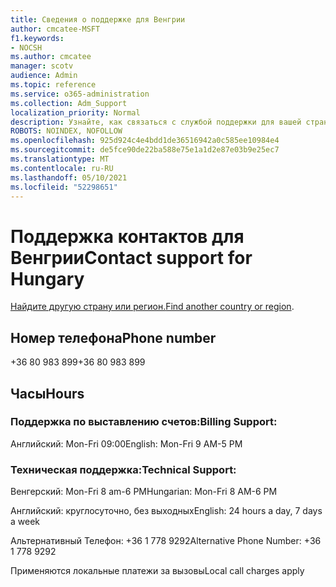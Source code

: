 ```yaml
---
title: Сведения о поддержке для Венгрии
author: cmcatee-MSFT
f1.keywords:
- NOCSH
ms.author: cmcatee
manager: scotv
audience: Admin
ms.topic: reference
ms.service: o365-administration
ms.collection: Adm_Support
localization_priority: Normal
description: Узнайте, как связаться с службой поддержки для вашей страны или региона.
ROBOTS: NOINDEX, NOFOLLOW
ms.openlocfilehash: 925d924c4e4bdd1de36516942a0c585ee10984e4
ms.sourcegitcommit: de5fce90de22ba588e75e1a1d2e87e03b9e25ec7
ms.translationtype: MT
ms.contentlocale: ru-RU
ms.lasthandoff: 05/10/2021
ms.locfileid: "52298651"
---
```

# <a name="contact-support-for-hungary"></a><span data-ttu-id="9de31-103">Поддержка контактов для Венгрии</span><span class="sxs-lookup"><span data-stu-id="9de31-103">Contact support for Hungary</span></span>

<span data-ttu-id="9de31-104">[Найдите другую страну или регион.](../../business-video/get-help-support.md)</span><span class="sxs-lookup"><span data-stu-id="9de31-104">[Find another country or region](../../business-video/get-help-support.md).</span></span>

## <a name="phone-number"></a><span data-ttu-id="9de31-105">Номер телефона</span><span class="sxs-lookup"><span data-stu-id="9de31-105">Phone number</span></span>
<span data-ttu-id="9de31-106">+36 80 983 899</span><span class="sxs-lookup"><span data-stu-id="9de31-106">+36 80 983 899</span></span>

## <a name="hours"></a><span data-ttu-id="9de31-107">Часы</span><span class="sxs-lookup"><span data-stu-id="9de31-107">Hours</span></span>
### <a name="billing-support"></a><span data-ttu-id="9de31-108">Поддержка по выставлению счетов:</span><span class="sxs-lookup"><span data-stu-id="9de31-108">Billing Support:</span></span>

<span data-ttu-id="9de31-109">Английский: Mon-Fri 09:00</span><span class="sxs-lookup"><span data-stu-id="9de31-109">English: Mon-Fri 9 AM-5 PM</span></span>

### <a name="technical-support"></a><span data-ttu-id="9de31-110">Техническая поддержка:</span><span class="sxs-lookup"><span data-stu-id="9de31-110">Technical Support:</span></span>

<span data-ttu-id="9de31-111">Венгерский: Mon-Fri 8 am-6 PM</span><span class="sxs-lookup"><span data-stu-id="9de31-111">Hungarian: Mon-Fri 8 AM-6 PM</span></span>

<span data-ttu-id="9de31-112">Английский: круглосуточно, без выходных</span><span class="sxs-lookup"><span data-stu-id="9de31-112">English: 24 hours a day, 7 days a week</span></span>

<span data-ttu-id="9de31-113">Альтернативный Телефон: +36 1 778 9292</span><span class="sxs-lookup"><span data-stu-id="9de31-113">Alternative Phone Number: +36 1 778 9292</span></span>

<span data-ttu-id="9de31-114">Применяются локальные платежи за вызовы</span><span class="sxs-lookup"><span data-stu-id="9de31-114">Local call charges apply</span></span>
